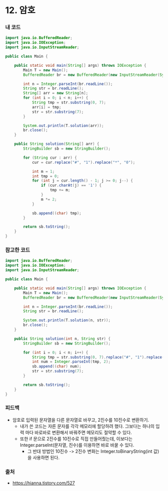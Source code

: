 # 12. 암호

>

### 내 코드

```java
import java.io.BufferedReader;
import java.io.IOException;
import java.io.InputStreamReader;

public class Main {

    public static void main(String[] args) throws IOException {
        Main T = new Main();
        BufferedReader br = new BufferedReader(new InputStreamReader(System.in));

        int n = Integer.parseInt(br.readLine());
        String str = br.readLine();
        String[] arr = new String[n];
        for (int i = 0; i < n; i++) {
            String tmp = str.substring(0, 7);
            arr[i] = tmp;
            str = str.substring(7);
        }

        System.out.println(T.solution(arr));
        br.close();
    }

    public String solution(String[] arr) {
        StringBuilder sb = new StringBuilder();

        for (String cur : arr) {
            cur = cur.replace("#", "1").replace("*", "0");

            int m = 1;
            int tmp = 0;
            for (int j = cur.length() - 1; j >= 0; j--) {
                if (cur.charAt(j) == '1') {
                    tmp += m;
                }
                m *= 2;
            }

            sb.append((char) tmp);
        }

        return sb.toString();
    }
}
```

### 참고한 코드

```java
import java.io.BufferedReader;
import java.io.IOException;
import java.io.InputStreamReader;

public class Main {

    public static void main(String[] args) throws IOException {
        Main T = new Main();
        BufferedReader br = new BufferedReader(new InputStreamReader(System.in));

        int n = Integer.parseInt(br.readLine());
        String str = br.readLine();

        System.out.println(T.solution(n, str));
        br.close();
    }

    public String solution(int n, String str) {
        StringBuilder sb = new StringBuilder();

        for (int i = 0; i < n; i++) {
            String tmp = str.substring(0, 7).replace("#", "1").replace("*", "0");
            int num = Integer.parseInt(tmp, 2);
            sb.append((char) num);
            str = str.substring(7);
        }

        return sb.toString();
    }
}
```

### 피드백

- 암호로 입력된 문자열을 다른 문자열로 바꾸고, 2진수를 10진수로 변환하기.
    - 내가 쓴 코드는 자른 문자를 각각 메모리에 할당하려 했다. 그보다는 하나의 입력 마다 바로바로 변환해서 바꿔주면 메모리도 절약할 수 있다.
    - 또한 if 문으로 2진수를 10진수로 직접 만들어줬는데, 이보다는 Integer.parseInt(문자열, 진수)를 이용하면 바로 바꿀 수 있다.
        - 그 반대 방법인 10진수 -> 2진수 변화는 Integer.toBinaryString(int 값)을 사용하면 된다.

### 출처

- https://hianna.tistory.com/527
